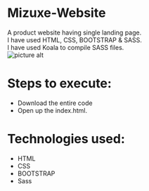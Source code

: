 # Mizuxe-Website
A product website having single landing page. <br />
I have used HTML, CSS, BOOTSTRAP & SASS. <br />
I have used Koala to compile SASS files. <br />
![picture alt](https://github.com/lakshjadhwanilj/Mizuxe-Website/blob/master/Screenshot.png)

# Steps to execute:

   * Download the entire code
   * Open up the index.html.

# Technologies used:

   * HTML
   * CSS 
   * BOOTSTRAP
   * Sass
